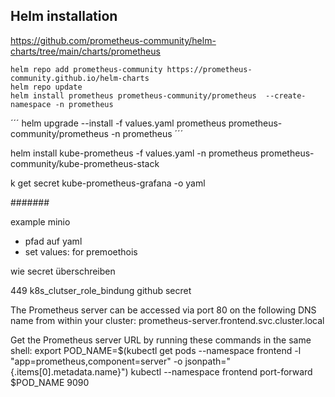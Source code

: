 ## Helm installation

https://github.com/prometheus-community/helm-charts/tree/main/charts/prometheus


```
helm repo add prometheus-community https://prometheus-community.github.io/helm-charts
helm repo update
helm install prometheus prometheus-community/prometheus  --create-namespace -n prometheus
```

´´´
helm upgrade --install -f values.yaml  prometheus prometheus-community/prometheus -n prometheus
´´´

helm install kube-prometheus -f values.yaml -n prometheus prometheus-community/kube-prometheus-stack

 k get secret kube-prometheus-grafana -o yaml


#######

example minio
- pfad auf yaml
- set values: for premoethois

wie secret überschreiben

449 k8s_clutser_role_bindung
github secret

The Prometheus server can be accessed via port 80 on the following DNS name from within your cluster:
prometheus-server.frontend.svc.cluster.local


Get the Prometheus server URL by running these commands in the same shell:
  export POD_NAME=$(kubectl get pods --namespace frontend -l "app=prometheus,component=server" -o jsonpath="{.items[0].metadata.name}")
  kubectl --namespace frontend port-forward $POD_NAME 9090
